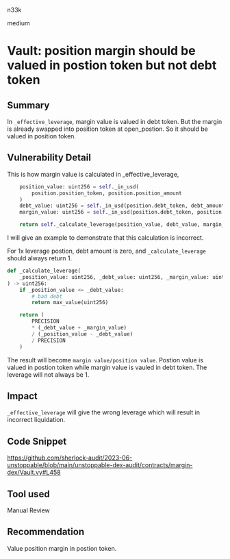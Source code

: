 n33k

medium

# Vault: position margin should be valued in postion token but not debt token

## Summary

In `_effective_leverage`, margin value is valued in debt token. But the margin is already swapped into position token at open_postion. So it should be valued in position token.

## Vulnerability Detail

This is how margin value is calculated in _effective_leverage,

```python
    position_value: uint256 = self._in_usd(
        position.position_token, position.position_amount
    )
    debt_value: uint256 = self._in_usd(position.debt_token, debt_amount)
    margin_value: uint256 = self._in_usd(position.debt_token, position.margin_amount)

    return self._calculate_leverage(position_value, debt_value, margin_value)
```

I will give an example to demonstrate that this calculation is incorrect.

For 1x leverage postion, debt amount is zero, and `_calculate_leverage` should always return 1.

```python
def _calculate_leverage(
    _position_value: uint256, _debt_value: uint256, _margin_value: uint256
) -> uint256:
    if _position_value <= _debt_value:
        # bad debt
        return max_value(uint256)

    return (
        PRECISION
        * (_debt_value + _margin_value)
        / (_position_value - _debt_value)
        / PRECISION
    )
```

The result will become `margin value/position value`. Postion value is valued in postion token while margin value is vauled in debt token. The leverage will not always be 1.

## Impact

`_effective_leverage` will give the wrong leverage which will result in incorrect liquidation.

## Code Snippet

https://github.com/sherlock-audit/2023-06-unstoppable/blob/main/unstoppable-dex-audit/contracts/margin-dex/Vault.vy#L458

## Tool used

Manual Review

## Recommendation

Value position margin in postion token.